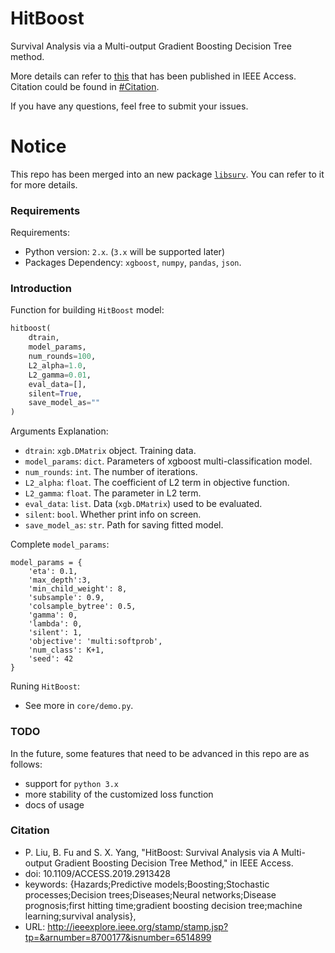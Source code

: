 # HitBoost
Survival Analysis via a Multi-output Gradient Boosting Decision Tree method.

More details can refer to [this](https://doi.org/10.1109/ACCESS.2019.2913428) that has been published in IEEE Access. Citation could be found in [#Citation](#citation).

If you have any questions, feel free to submit your issues.

# Notice

This repo has been merged into an new package [`libsurv`](https://github.com/liupei101/libsurv). You can refer to it for more details.

### Requirements

Requirements:

- Python version: `2.x`. (`3.x` will be supported later)
- Packages Dependency: `xgboost`, `numpy`, `pandas`, `json`.


### Introduction

Function for building `HitBoost` model:

```Python
hitboost(
    dtrain, 
    model_params, 
    num_rounds=100, 
    L2_alpha=1.0, 
    L2_gamma=0.01, 
    eval_data=[], 
    silent=True, 
    save_model_as=""
)
```

Arguments Explanation:

- `dtrain`: `xgb.DMatrix` object. Training data.
- `model_params`: `dict`. Parameters of xgboost multi-classification model.
- `num_rounds`: `int`. The number of iterations.
- `L2_alpha`: `float`. The coefficient of L2 term in objective function.
- `L2_gamma`: `float`. The parameter in L2 term.
- `eval_data`: `list`. Data (`xgb.DMatrix`) used to be evaluated.
- `silent`: `bool`. Whether print info on screen.
- `save_model_as`: `str`. Path for saving fitted model.

Complete `model_params`:

```
model_params = {
    'eta': 0.1,
    'max_depth':3, 
    'min_child_weight': 8, 
    'subsample': 0.9,
    'colsample_bytree': 0.5,
    'gamma': 0,
    'lambda': 0,
    'silent': 1,
    'objective': 'multi:softprob',
    'num_class': K+1,
    'seed': 42
}
```

Runing `HitBoost`: 

- See more in `core/demo.py`.

### TODO

In the future, some features that need to be advanced in this repo are as follows:
- support for `python 3.x`
- more stability of the customized loss function
- docs of usage

### Citation

- P. Liu, B. Fu and S. X. Yang, "HitBoost: Survival Analysis via A Multi-output Gradient Boosting Decision Tree Method," in IEEE Access.
- doi: 10.1109/ACCESS.2019.2913428
- keywords: {Hazards;Predictive models;Boosting;Stochastic processes;Decision trees;Diseases;Neural networks;Disease prognosis;first hitting time;gradient boosting decision tree;machine learning;survival analysis},
- URL: http://ieeexplore.ieee.org/stamp/stamp.jsp?tp=&arnumber=8700177&isnumber=6514899
